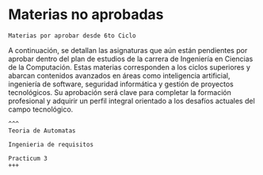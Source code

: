 # Materias no aprobadas

```{note}
Materias por aprobar desde 6to Ciclo
```
A continuación, se detallan las asignaturas que aún están pendientes por aprobar dentro del plan de estudios de la carrera de Ingeniería en Ciencias de la Computación. Estas materias corresponden a los ciclos superiores y abarcan contenidos avanzados en áreas como inteligencia artificial, ingeniería de software, seguridad informática y gestión de proyectos tecnológicos. Su aprobación será clave para completar la formación profesional y adquirir un perfil integral orientado a los desafíos actuales del campo tecnológico.

````{card} Materias no aprobadas
^^^
Teoria de Automatas

Ingenieria de requisitos

Practicum 3
+++
````
